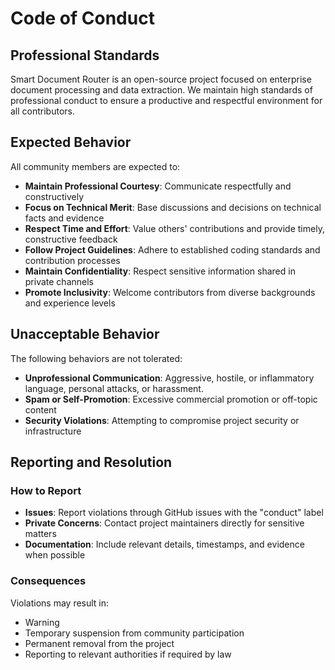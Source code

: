 # Code of Conduct

## Professional Standards

Smart Document Router is an open-source project focused on enterprise document processing and data extraction. We maintain high standards of professional conduct to ensure a productive and respectful environment for all contributors.

## Expected Behavior

All community members are expected to:

- **Maintain Professional Courtesy**: Communicate respectfully and constructively
- **Focus on Technical Merit**: Base discussions and decisions on technical facts and evidence
- **Respect Time and Effort**: Value others' contributions and provide timely, constructive feedback
- **Follow Project Guidelines**: Adhere to established coding standards and contribution processes
- **Maintain Confidentiality**: Respect sensitive information shared in private channels
- **Promote Inclusivity**: Welcome contributors from diverse backgrounds and experience levels

## Unacceptable Behavior

The following behaviors are not tolerated:

- **Unprofessional Communication**: Aggressive, hostile, or inflammatory language, personal attacks, or harassment.
- **Spam or Self-Promotion**: Excessive commercial promotion or off-topic content
- **Security Violations**: Attempting to compromise project security or infrastructure

## Reporting and Resolution

### How to Report
- **Issues**: Report violations through GitHub issues with the "conduct" label
- **Private Concerns**: Contact project maintainers directly for sensitive matters
- **Documentation**: Include relevant details, timestamps, and evidence when possible

### Consequences
Violations may result in:
- Warning
- Temporary suspension from community participation
- Permanent removal from the project
- Reporting to relevant authorities if required by law
